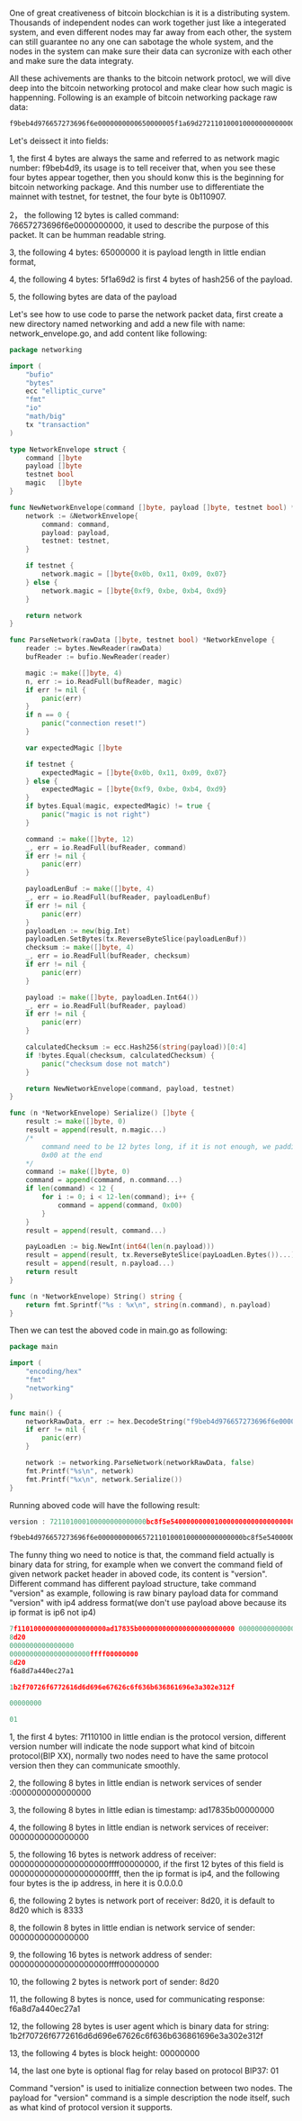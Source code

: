 One of great creativeness of bitcoin blockchian is it is a distributing system. Thousands of independent nodes can work together just like a
integerated system, and even different nodes may far away from each other, the system can still guarantee no any one can sabotage the whole
system, and the nodes in the system can make sure their data can sycronize with each other and make sure the data integraty.

All these achivements are thanks to the bitcoin network protocl, we will dive deep into the bitcoin networking protocol and make clear how 
such magic is happenning. Following is an example of bitcoin networking package raw data:

```go
f9beb4d976657273696f6e0000000000650000005f1a69d2721101000100000000000000bc8f5e5400000000010000000000000000000000000000000000ffffc61b6409208d010000000000000000000000000000000000ffffcb0071c0208d128035cbc97953f80f2f5361746f7368693a302e392e332fcf05050001
```
Let's deissect it into fields:

1, the first 4 bytes are always the same and referred to as network magic number: f9beb4d9, its usage is to tell receiver that, when you see
these four bytes appear together, then you should konw this is the beginning for bitcoin networking package. And this number use to 
differentiate the mainnet with testnet, for testnet, the four byte is 0b110907.

2， the following 12 bytes is called command: 76657273696f6e0000000000, it used to describe the purpose of this packet. It can be humman
readable string.

3, the following 4 bytes: 65000000 it is payload length in little endian format,

4, the following 4 bytes: 5f1a69d2 is first 4 bytes of  hash256 of the payload.

5, the following bytes are data of the payload

Let's see how to use code to parse the network packet data, first create a new directory named networking and add a new file with name:
network_envelope.go, and add content like following:
```go
package networking

import (
	"bufio"
	"bytes"
	ecc "elliptic_curve"
	"fmt"
	"io"
	"math/big"
	tx "transaction"
)

type NetworkEnvelope struct {
	command []byte
	payload []byte
	testnet bool
	magic   []byte
}

func NewNetworkEnvelope(command []byte, payload []byte, testnet bool) *NetworkEnvelope {
	network := &NetworkEnvelope{
		command: command,
		payload: payload,
		testnet: testnet,
	}

	if testnet {
		network.magic = []byte{0x0b, 0x11, 0x09, 0x07}
	} else {
		network.magic = []byte{0xf9, 0xbe, 0xb4, 0xd9}
	}

	return network
}

func ParseNetwork(rawData []byte, testnet bool) *NetworkEnvelope {
	reader := bytes.NewReader(rawData)
	bufReader := bufio.NewReader(reader)

	magic := make([]byte, 4)
	n, err := io.ReadFull(bufReader, magic)
	if err != nil {
		panic(err)
	}
	if n == 0 {
		panic("connection reset!")
	}

	var expectedMagic []byte

	if testnet {
		expectedMagic = []byte{0x0b, 0x11, 0x09, 0x07}
	} else {
		expectedMagic = []byte{0xf9, 0xbe, 0xb4, 0xd9}
	}
	if bytes.Equal(magic, expectedMagic) != true {
		panic("magic is not right")
	}

	command := make([]byte, 12)
	_, err = io.ReadFull(bufReader, command)
	if err != nil {
		panic(err)
	}

	payloadLenBuf := make([]byte, 4)
	_, err = io.ReadFull(bufReader, payloadLenBuf)
	if err != nil {
		panic(err)
	}
	payloadLen := new(big.Int)
	payloadLen.SetBytes(tx.ReverseByteSlice(payloadLenBuf))
	checksum := make([]byte, 4)
	_, err = io.ReadFull(bufReader, checksum)
	if err != nil {
		panic(err)
	}

	payload := make([]byte, payloadLen.Int64())
	_, err = io.ReadFull(bufReader, payload)
	if err != nil {
		panic(err)
	}

	calculatedChecksum := ecc.Hash256(string(payload))[0:4]
	if !bytes.Equal(checksum, calculatedChecksum) {
		panic("checksum dose not match")
	}

	return NewNetworkEnvelope(command, payload, testnet)
}

func (n *NetworkEnvelope) Serialize() []byte {
	result := make([]byte, 0)
	result = append(result, n.magic...)
	/*
		command need to be 12 bytes long, if it is not enough, we padding
		0x00 at the end
	*/
	command := make([]byte, 0)
	command = append(command, n.command...)
	if len(command) < 12 {
		for i := 0; i < 12-len(command); i++ {
			command = append(command, 0x00)
		}
	}
	result = append(result, command...)

	payLoadLen := big.NewInt(int64(len(n.payload)))
	result = append(result, tx.ReverseByteSlice(payLoadLen.Bytes())...)
	result = append(result, n.payload...)
	return result
}

func (n *NetworkEnvelope) String() string {
	return fmt.Sprintf("%s : %x\n", string(n.command), n.payload)
}
```
Then we can test the aboved code in main.go as following:
```go
package main

import (
	"encoding/hex"
	"fmt"
	"networking"
)

func main() {
	networkRawData, err := hex.DecodeString("f9beb4d976657273696f6e0000000000650000005f1a69d2721101000100000000000000bc8f5e5400000000010000000000000000000000000000000000ffffc61b6409208d010000000000000000000000000000000000ffffcb0071c0208d128035cbc97953f80f2f5361746f7368693a302e392e332fcf05050001")
	if err != nil {
		panic(err)
	}

	network := networking.ParseNetwork(networkRawData, false)
	fmt.Printf("%s\n", network)
	fmt.Printf("%x\n", network.Serialize())
}
```
Running aboved code will have the following result:
```go
version : 721101000100000000000000bc8f5e5400000000010000000000000000000000000000000000ffffc61b6409208d010000000000000000000000000000000000ffffcb0071c0208d128035cbc97953f80f2f5361746f7368693a302e392e332fcf05050001

f9beb4d976657273696f6e000000000065721101000100000000000000bc8f5e5400000000010000000000000000000000000000000000ffffc61b6409208d010000000000000000000000000000000000ffffcb0071c0208d128035cbc97953f80f2f5361746f7368693a302e392e332fcf05050001
```
The funny thing wo need to notice is that, the command field actually is binary data for string, for example when we convert the command 
field of given network packet header in aboved code, its content is "version". Different command has different payload structure, take 
command "version" as example, following is raw binary payload data for command "version" with ip4 address format(we don't use payload above
because its ip format is ip6 not ip4)
```go
7f1101000000000000000000ad17835b000000000000000000000000 00000000000000000000ffff00000000
8d20
0000000000000000
00000000000000000000ffff00000000
8d20
f6a8d7a440ec27a1

1b2f70726f6772616d6d696e67626c6f636b636861696e3a302e312f

00000000

01
```

1, the first 4 bytes: 7f110100 in little endian is the protocol version, different version number will indicate the node support
what kind of bitcoin protocol(BIP XX), normally two nodes need to have the same protocol version then they can communicate smoothly.

2, the following 8 bytes in little endian is network services of sender :0000000000000000

3, the following 8 bytes in little edian is timestamp: ad17835b00000000

4, the following 8 bytes in little endian is network services of receiver: 0000000000000000

5, the following 16 bytes is network address of receiver: 00000000000000000000ffff00000000, if the first 12 bytes of this field is 
00000000000000000000ffff, then the ip format is ip4, and the following four bytes is the ip address, in here it is 0.0.0.0

6, the following 2 bytes is network port of receiver: 8d20, it is default to 8d20 which is 8333

8, the followin 8 bytes in little endian is network service of sender: 0000000000000000

9, the following 16 bytes is network address of sender: 00000000000000000000ffff00000000

10, the following 2 bytes is network port of sender: 8d20

11, the following 8 bytes is nonce, used for communicating response: f6a8d7a440ec27a1

12, the following 28 bytes is user agent which is binary data for string: 1b2f70726f6772616d6d696e67626c6f636b636861696e3a302e312f

13, the following 4 bytes is block height: 00000000

14, the last one byte is optional flag for relay based on protocol BIP37: 01

Command "version" is used to initialize connection between two nodes. The payload for "version" command is a simple description the node
itself, such as what kind of protocol version it supports.






